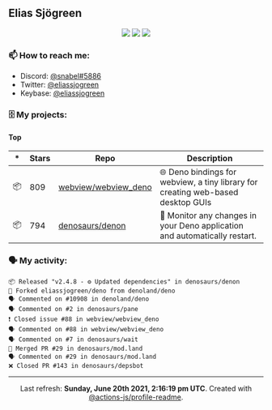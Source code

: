 ## Elias Sjögreen

<p align="center">
  <img src="https://img.shields.io/badge/🎂-dec. 2003-success" />
  <img src="https://img.shields.io/badge/🌎-Stockholm-informational" />
  <img src="https://img.shields.io/badge/👦-He/Him-informational" />
</p>

### 📫 How to reach me:

- Discord: [@snabel#5886](https://discord.com/users/267978757799673866)
- Twitter: [@eliassjogreen](https://twitter.com/eliassjogreen)
- Keybase: [@eliassjogreen](https://keybase.io/eliassjogreen)

### 🗄 My projects:

#### Top
|*|Stars|Repo|Description|
|---|---|---|---|
| 📦 | 809 | [webview/webview_deno](https://github.com/webview/webview_deno) | 🌐 Deno bindings for webview, a tiny library for creating web-based desktop GUIs |
| 📦 | 794 | [denosaurs/denon](https://github.com/denosaurs/denon) | 👀 Monitor any changes in your Deno application and automatically restart. |

### 🗣 My activity:

```
📦 Released "v2.4.8 - ⚙️ Updated dependencies" in denosaurs/denon
🍴 Forked eliassjogreen/deno from denoland/deno
🗣 Commented on #10908 in denoland/deno
🗣 Commented on #2 in denosaurs/pane
❗️ Closed issue #88 in webview/webview_deno
🗣 Commented on #88 in webview/webview_deno
🗣 Commented on #7 in denosaurs/wait
🎉 Merged PR #29 in denosaurs/mod.land
🗣 Commented on #29 in denosaurs/mod.land
❌ Closed PR #143 in denosaurs/depsbot
```

------------
<p align="center">Last refresh: <b>Sunday, June 20th 2021, 2:16:19 pm UTC</b>. Created with <a href=https://github.com/marketplace/actions/profile-readme>@actions-js/profile-readme</a>.</p>
